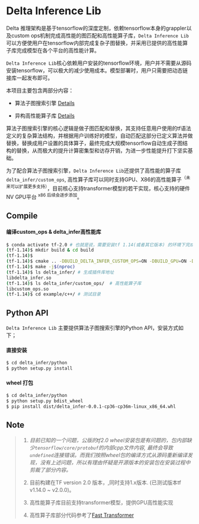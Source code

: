 # Delta Inference Lib

Delta 推理架构是基于tensorflow的深度定制，依赖tensorflow本身的grappler以及custom ops机制完成高性能的图匹配和高性能算子库，`Delta Inference Lib`可以方便使用户在tensorflow内部完成复杂子图替换，并采用已提供的高性能算子库完成模型在各个平台的高性能计算。

`Delta Inference Lib`核心依赖用户安装的tensorflow环境，用户并不需要从源码安装tensorflow，可以极大的减少使用成本。模型部署时，用户只需要把动态链接库一起发布即可。

本项目主要包含两部分内容：

* 算法子图搜索引擎 [Details]()

* 异构高性能算子库 [Details]()

算法子图搜索引擎的核心逻辑是做子图匹配和替换，其支持任意用户使用的tf语法定义的复杂算法结构，并根据用户训练好的模型，自动匹配这部分已定义算法并做替换，替换成用户设置的具体算子，最终完成大规模tensorflow自动生成子图结构的替换，从而极大的提升计算密集型和访存开销，为进一步性能提升打下坚实基础。

为了配合算法子图搜索引擎，`Delta Inference Lib`还提供了高性能的算子库`delta_infer/custom_ops`, 高性算子库可以同时支持GPU、X86的高性能算子<sup>（未来可以扩展更多支持）</sup>，目前核心支持transformer模型的若干实现，核心支持的硬件NV GPU平台 <sup> x86 后续会逐步添加</sup>。

## Compile

#### 编译custom_ops & delta_infer高性能库

```bash
$ conda activate tf-2.0 # 也就是说，需要安装tf 1.14(或者其它版本) 的环境下完成编译
(tf-1.14)$ mkdir build & cd build
(tf-1.14)$
(tf-1.14)$ cmake .. -DBUILD_DELTA_INFER_CUSTOM_OPS=ON -DBUILD_GPU=ON -DBUILD_WITH_EXAMPLE=ON
(tf-1.14)$ make -j$(nproc)
(tf-1.14)$ ls delta_infer/ # 生成插件库地址
libdelta_infer.so 
(tf-1.14)$ ls delta_infer/custom_ops/  # 高性能算子库
libcustom_ops.so
(tf-1.14)$ cd example/c++/ # 测试目录
```



## Python API

`Delta Inference Lib` 主要提供算法子图搜索引擎的Python API，安装方式如下；

#### 直接安装

```bash
$ cd delta_infer/python
$ python setup.py install 
```

#### wheel 打包
```bash
$ cd delta_infer/python
$ python setup.py bdist_wheel
$ pip install dist/delta_infer-0.0.1-cp36-cp36m-linux_x86_64.whl
```



## Note

> 1. *目前已知的一个问题，公版的tf2.0 wheel安装包是有问题的，包内部缺少`tensorflow/core/protobuf`的内部cpp文件内容, 最终会导致`undefined`连接错误。而我们按照wheel包的编译方式从源码重新编译发现，没有上述问题，所以有理由怀疑是开源版本的安装包在安装过程中剪裁了部分内容。*
> 2. 目前构建在TF version 2.0 版本，,同时支持1.x版本. (已测试版本tf v1.14.0 ~ v2.0.0)。
>
> 2. 高性能算子库目前支持transformer模型，提供GPU高性能实现
> 3. 高性算子库部分代码参考了[Fast Transformer](https://github.com/NVIDIA/DeepLearningExamples/tree/master/FasterTransformer)


